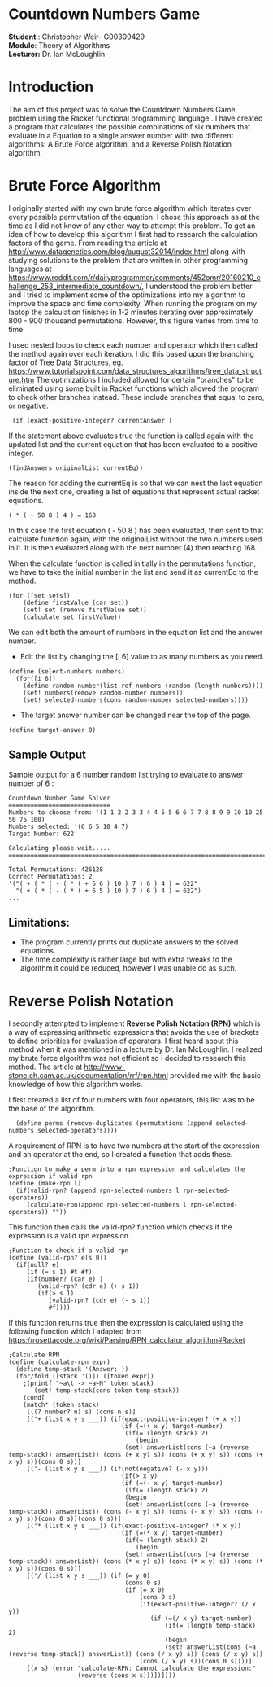 # Countdown Numbers Game #

**Student** : Christopher Weir- G00309429 <br>
**Module**: Theory of Algorithms <br>
**Lecturer:** Dr. Ian McLoughlin <br>

# Introduction #
The aim of this project was to solve the Countdown Numbers Game problem using the Racket functional programming language . I have created a program that calculates the possible combinations of six numbers that evaluate in a Equation to a single answer number with two different algorithms: A Brute Force algorithm, and a Reverse Polish Notation algorithm.

# Brute Force Algorithm #
I originally started with my own brute force algorithm which iterates over every possible permutation of the equation. I chose this approach as at the time as I did not know of any other way to attempt this problem. To get an idea of how to develop this algorithm I first had to research the calculation factors of the game. From reading the article at http://www.datagenetics.com/blog/august32014/index.html along with studying solutions to the problem that are written in other programming languages at https://www.reddit.com/r/dailyprogrammer/comments/452omr/20160210_challenge_253_intermediate_countdown/, I understood the problem better and I tried to implement some of the optimizations into my algorithm to improve the space and time complexity. When running the program on my laptop the calculation finishes in 1-2 minutes iterating over approximately 800 - 900 thousand permutations.  However, this figure varies from time to time.

I used nested loops to check each number and operator which then called the method again over each iteration. I did this based upon the branching factor of Tree Data Structures, eg. https://www.tutorialspoint.com/data_structures_algorithms/tree_data_structure.htm
The optimizations I included allowed for certain "branches" to be eliminated using some built in Racket functions which allowed the program to check other branches instead. These include branches that equal to zero, or negative.
```
 (if (exact-positive-integer? currentAnswer )
```
If the statement above evaluates true the function is called again with the updated list and the current equation that has been evaluated to a positive integer.
```
(findAnswers originalList currentEq))
```
The reason for adding the currentEq is so that we can nest the last equation inside the next one, creating a list of equations that represent actual racket equations.

```
( * ( - 50 8 ) 4 ) = 168
```
In this case the first equation ( - 50 8 ) has been evaluated, then sent to that calculate function again, with the originalList without the two numbers used in it. It is then evaluated along with the next number (4) then reaching 168.

When the calculate function is called initially in the permutations function, we have to take the initial number in the list and send it as currentEq to the method.
```
(for ([set sets])
    (define firstValue (car set))
    (set! set (remove firstValue set))
    (calculate set firstValue))
```

We can edit both the amount of numbers in the equation list and the answer number.
* Edit the list by changing the [i 6]  value to as many numbers as you need.
```
(define (select-numbers numbers)
  (for([i 6])
    (define random-number(list-ref numbers (random (length numbers))))
    (set! numbers(remove random-number numbers))
    (set! selected-numbers(cons random-number selected-numbers))))
```
* The target answer number can be changed near the top of the page.
```
(define target-answer 0)
```

## Sample Output ##
Sample output for a 6 number random list trying to evaluate to answer number of 6 :

```
Countdown Number Game Solver
============================
Numbers to choose from: '(1 1 2 2 3 3 4 4 5 5 6 6 7 7 8 8 9 9 10 10 25 50 75 100)
Numbers selected: '(6 6 5 10 4 7)
Target Number: 622

Calculating please wait.....
==========================================================================

Total Permutations: 426128
Correct Permutations: 2
'("( + ( * ( - ( * ( + 5 6 ) 10 ) 7 ) 6 ) 4 ) = 622"
  "( + ( * ( - ( * ( + 6 5 ) 10 ) 7 ) 6 ) 4 ) = 622")
...

```

## Limitations: ##
* The program currently prints out duplicate answers to the solved equations.
* The time complexity is rather large but with extra tweaks to the algorithm it could be reduced, however I was unable do as such.

# Reverse Polish Notation #
I secondly attempted to implement **Reverse Polish Notation (RPN)** which is a way of expressing arithmetic expressions that avoids the use of brackets to define priorities for evaluation of operators. I first heard about this method when it was mentioned in a lecture by Dr. Ian McLoughlin. I realized my brute force algorithm was not efficient so I decided to research this method. The article at http://www-stone.ch.cam.ac.uk/documentation/rrf/rpn.html provided me with the basic knowledge of how this algorithm works. 

I first created a list of four numbers with four operators, this list was to be the base of the algorithm.
```
  (define perms (remove-duplicates (permutations (append selected-numbers selected-operators))))
```

A requirement of RPN is to have two numbers at the start of the  expression and an operator at the end, so I created a function that adds these. 
```
;Function to make a perm into a rpn expression and calculates the expression if valid rpn
(define (make-rpn l)
  (if(valid-rpn? (append rpn-selected-numbers l rpn-selected-operators))
     (calculate-rpn(append rpn-selected-numbers l rpn-selected-operators)) ""))
```
This function then calls the valid-rpn? function which checks if the expression is a valid rpn expression.
```
;Function to check if a valid rpn
(define (valid-rpn? e[s 0])
  (if(null? e)
     (if (= s 1) #t #f)
     (if(number? (car e) )
        (valid-rpn? (cdr e) (+ s 1))
        (if(> s 1)
           (valid-rpn? (cdr e) (- s 1))
           #f))))
```
If this function returns true then the expression is calculated using the following function which I adapted from https://rosettacode.org/wiki/Parsing/RPN_calculator_algorithm#Racket
```
;Calculate RPN
(define (calculate-rpn expr)
  (define temp-stack '(Answer: ))
  (for/fold ([stack '()]) ([token expr])
    ;(printf "~a\t -> ~a~N" token stack)
       (set! temp-stack(cons token temp-stack))
    (cond[
    (match* (token stack)
     [((? number? n) s) (cons n s)]
     [('+ (list x y s ___)) (if(exact-positive-integer? (+ x y))
                               (if (=(+ x y) target-number)
                                (if(= (length stack) 2)
                                   (begin
                                (set! answerList(cons (~a (reverse temp-stack)) answerList)) (cons (+ x y) s)) (cons (+ x y) s)) (cons (+ x y) s))(cons 0 s))]
     [('- (list x y s ___)) (if(not(negative? (- x y)))
                               (if(> x y)
                               (if (=(- x y) target-number)
                                (if(= (length stack) 2)
                                (begin
                                (set! answerList(cons (~a (reverse temp-stack)) answerList)) (cons (- x y) s)) (cons (- x y) s)) (cons (- x y) s))(cons 0 s))(cons 0 s))]
     [('* (list x y s ___)) (if(exact-positive-integer? (* x y))
                               (if (=(* x y) target-number)
                                (if(= (length stack) 2)
                                   (begin
                                (set! answerList(cons (~a (reverse temp-stack)) answerList)) (cons (* x y) s)) (cons (* x y) s)) (cons (* x y) s))(cons 0 s))]
     [('/ (list x y s ___)) (if (= y 0)
                                (cons 0 s)
                                (if (= x 0)
                                    (cons 0 s)
                                    (if(exact-positive-integer? (/ x y))
                                       (if (=(/ x y) target-number)
                                           (if(= (length temp-stack) 2)
                                           (begin
                                           (set! answerList(cons (~a (reverse temp-stack)) answerList)) (cons (/ x y) s)) (cons (/ x y) s))
                                    (cons (/ x y) s))(cons 0 s))))]
     [(x s) (error "calculate-RPN: Cannot calculate the expression:" 
                   (reverse (cons x s)))])])))
```
